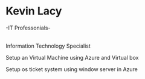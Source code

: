 # Kevin Lacy

-IT Professonials-

<br>Information Technology Specialist</br>
<p> Setup an Virtual Machine using Azure and Virtual box</p>
</p> Setup os ticket system using window server in Azure</p>
